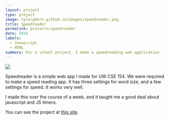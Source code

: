 ```yaml
---
layout: project
type: project
image: tylergdorn.github.io/images/speedreader.png
title: Speedreader
permalink: projects/speedreader
date: 2015
labels:
  - Javascript
  - HTML
summary: For a school project, I made a speedreading web application
---
```


<div class="ui small rounded images">
  <img class="ui image" src="tylergdorn.github.io/images/speedreader.png">
</div>

Speedreader is a simple web app I made for UW CSE 154. We were required to make a speed reading app. It has three settings for word size, and a few settings for speed. It works very well.

I made this over the course of a week, and it taught me a good deal about javascript and JS timers.

You can see the project at [this site](/speedreader/speedreader.html).



